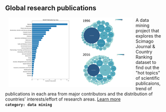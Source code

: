 ## Global research publications
<img align="left" HSPACE="10" src="images/GlobalPub.png" width="400"> A data mining project that explores the Scimago Journal & Country Ranking dataset to find out the "hot topics" of scientific publicaions, trend of publications in each area from major contributors and the distribution of countries' interests/effort of research areas. [Learn more](https://isaacdu84.github.io/Global-Scientific-Publications)<br />
**```category: data mining```**
